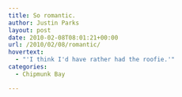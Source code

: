 ```yaml
---
title: So romantic.
author: Justin Parks
layout: post
date: 2010-02-08T08:01:21+00:00
url: /2010/02/08/romantic/
hovertext:
  - "'I think I'd have rather had the roofie.'"
categories:
  - Chipmunk Bay

---
```

